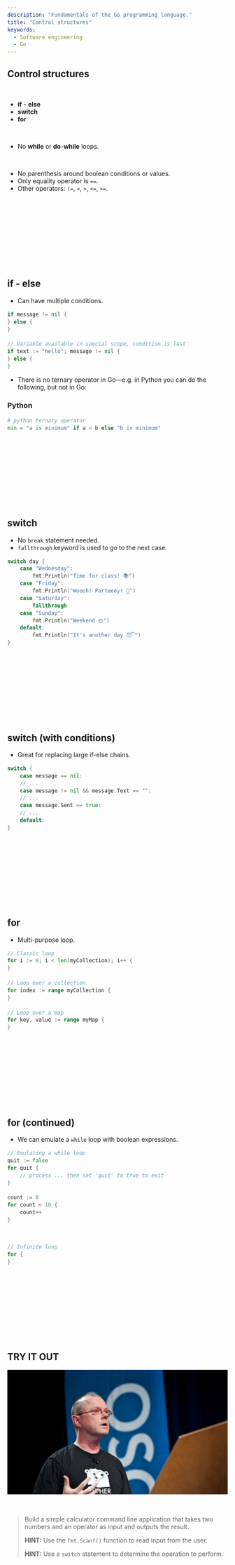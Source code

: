 ```yaml
---
description: "Fundamentals of the Go programming language."
title: "Control structures"
keywords:
  - Software engineering
  - Go
---
```


## Control structures

</br>

* **if** - **else**
* **switch**
* **for**

</br>

* No **while** or **do**-**while** loops.

</br>

* No parenthesis around boolean conditions or values.
* Only equality operator is `==`.
* Other operators: `!=`, `<`, `>`, `<=`, `>=`.

</br>
</br>
</br>
</br>
</br>
</br>
</br>
</br>
</br>

## if - else

* Can have multiple conditions.

```go
if message != nil {
} else {
}

// Variable available in special scope, condition is last
if text := "hello"; message != nil {
} else {
}
```

* There is no ternary operator in Go—e.g. in Python you can do the following, but not in Go:

### **Python**

```python
# python ternary operator
min = "a is minimum" if a < b else "b is minimum"
```

</br>
</br>
</br>
</br>
</br>
</br>
</br>
</br>
</br>

## switch

* No `break` statement needed.
* `fallthrough` keyword is used to go to the next case.

```go
switch day {
    case "Wednesday":
        fmt.Println("Time for class! 📚")
    case "Friday":
        fmt.Println("Woooh! Parteeey! 🎉")
    case "Saturday":
        fallthrough
    case "Sunday":
        fmt.Println("Weekend 🌞")
    default:
        fmt.Println("It's another day 😴")
}
```

</br>
</br>
</br>
</br>
</br>
</br>
</br>
</br>
</br>

## switch (with conditions)

* Great for replacing large if-else chains.

```go
switch {
    case message == nil:
    // ...
    case message != nil && message.Text == "":
    // ...
    case message.Sent == true:
    // ...
    default:
}
```

</br>
</br>
</br>
</br>
</br>
</br>
</br>
</br>
</br>

## for

* Multi-purpose loop.

```go
// Classic loop
for i := 0; i < len(myCollection); i++ {
}

// Loop over a collection
for index := range myCollection {
}

// Loop over a map
for key, value := range myMap {
}
```

</br>
</br>
</br>
</br>
</br>
</br>
</br>
</br>
</br>

## for (continued)

* We can emulate a `while` loop with boolean expressions.

```go
// Emulating a while loop
quit := false
for quit {
    // process ... then set 'quit' to true to exit
}

count := 0
for count < 10 {
    count++
}
```

</br>

```go
// Infinite loop
for {
}
```

</br>
</br>
</br>
</br>
</br>
</br>
</br>
</br>
</br>

## TRY IT OUT

![Rob Pike](../../images/rob-pike.png)

</br>

> Build a simple calculator command line application that takes two numbers and an operator as input and outputs the result.
>
> **HINT:** Use the `fmt.Scanf()` function to read input from the user.
> 
> **HINT:** Use a `switch` statement to determine the operation to perform.

</br>
</br>
